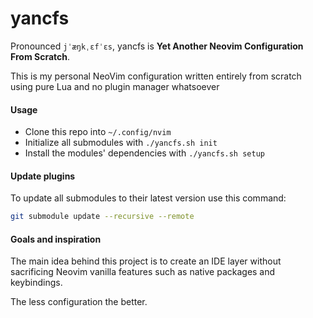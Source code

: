 # yancfs

Pronounced ```jˈæŋkˌɛfˈɛs```, yancfs is **Yet Another Neovim Configuration From Scratch**.

This is my personal NeoVim configuration written entirely from scratch using pure Lua
and no plugin manager whatsoever

#### Usage

- Clone this repo into `~/.config/nvim`
- Initialize all submodules with `./yancfs.sh init`
- Install the modules' dependencies with `./yancfs.sh setup`

#### Update plugins

To update all submodules to their latest version use this command:
```bash
git submodule update --recursive --remote
```

#### Goals and inspiration

The main idea behind this project is to create an IDE layer without
sacrificing Neovim vanilla features such as native packages and
keybindings.

The less configuration the better.
